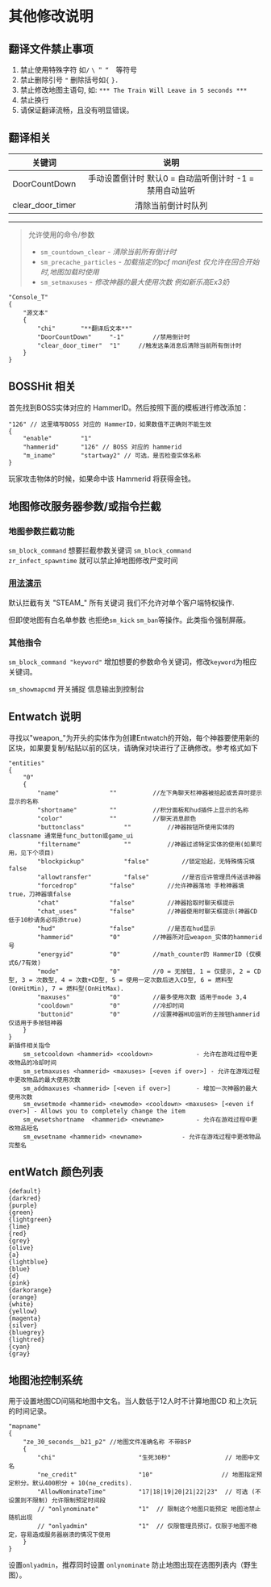 # 其他修改说明

## 翻译文件禁止事项

1. 禁止使用特殊字符 如`/` `\` `＂` `“`　等符号
2. 禁止删除引号 `"` 删除括号如`{` `}`．
3. 禁止修改地图主语句, 如: `*** The Train Will Leave in 5 seconds ***`
4. 禁止换行
5. 请保证翻译流畅，且没有明显错误。

## 翻译相关
| 关键词 | 说明                                                                       |
|----------|:----------------------------------------------------------------------------:|
| DoorCountDown  | 手动设置倒计时 默认0 = 自动监听倒计时  -1 = 禁用自动监听  |
| clear_door_timer | 清除当前倒计时队列 |

---

> 允许使用的命令/参数
> - `sm_countdown_clear` - *清除当前所有倒计时*
> - `sm_precache_particles` - *加载指定的pcf manifest 仅允许在回合开始时,地图加载时使用*
> - `sm_setmaxuses` - *修改神器的最大使用次数 例如新乐高Ex3奶*
```
"Console_T"
{
	"源文本"
	{
		"chi"		"**翻译后文本**"
		"DoorCountDown"		"-1"       	//禁用倒计时
		"clear_door_timer"	"1"     //触发这条消息后清除当前所有倒计时
	}
}
```

## BOSSHit 相关

首先找到BOSS实体对应的 HammerID。然后按照下面的模板进行修改添加：

```
"126" // 这里填写BOSS 对应的 HammerID，如果数值不正确则不能生效
{
    "enable"		"1"
    "hammerid"		"126" // BOSS 对应的 hammerid
    "m_iname"		"startway2" // 可选，是否检查实体名称
}
```

玩家攻击物体的时候，如果命中该 Hammerid 将获得金钱。

## 地图修改服务器参数/或指令拦截

### 地图参数拦截功能

`sm_block_command` 想要拦截参数关键词
`sm_block_command zr_infect_spawntime` 就可以禁止掉地图修改尸变时间

### [用法演示](https://github.com/e54385991/UPKK_ZE_PUBLIC/blob/master/mapcfg/ze_grau_a03_4f.cfg#L21-L25)

默认拦截有关 "STEAM_" 所有关键词 我们不允许对单个客户端特权操作.

但即使地图有白名单参数 也拒绝`sm_kick` `sm_ban`等操作。此类指令强制屏蔽。

### 其他指令
`sm_block_command "keyword"` 增加想要的参数命令关键词，修改`keyword`为相应关键词。

`sm_showmapcmd` 开关捕捉 信息输出到控制台

## Entwatch 说明
寻找以"weapon_"为开头的实体作为创建Entwatch的开始，每个神器要使用新的区块，如果要复制/粘贴以前的区块，请确保对块进行了正确修改。参考格式如下

```
"entities"
{
	"0"
	{
		"name"				""			//左下角聊天栏神器被拾起或丢弃时提示显示的名称
		"shortname"			""			//积分面板和hud插件上显示的名称
		"color"				""			//聊天消息颜色
		"buttonclass"			""			//神器按钮所使用实体的classname 通常是func_button或game_ui
		"filtername"			""			//神器过滤特定实体的使用(如果可用，见下个项目)
		"blockpickup"			"false"			//锁定拾起，无特殊情况填false
		"allowtransfer"			"false"			//是否应许管理员传送该神器
		"forcedrop"			"false"			//允许神器落地 手枪神器填true，刀神器填false
		"chat"				"false"			//神器拾取时聊天框提示
		"chat_uses"			"false"			//神器使用时聊天框提示(神器CD低于10秒请务必将添true)
		"hud"				"false"			//是否在hud显示
		"hammerid"			"0"			//神器所对应weapon_实体的hammerid号
		"energyid"			"0"			//math_counter的 HammerID (仅模式6/7有效)
		"mode"				"0"			//0 = 无按钮, 1 = 仅提示, 2 = CD型, 3 = 次数型, 4 = 次数+CD型, 5 = 使用一定次数后进入CD型, 6 = 燃料型(OnHitMin), 7 = 燃料型(OnHitMax).
		"maxuses"			"0"			//最多使用次数 适用于mode 3,4
		"cooldown"			"0"			//冷却时间
		"buttonid"			"0"			//设置神器HUD监听的主按钮hammerid 仅适用于多按钮神器
	}
}
新插件相关指令
	sm_setcooldown <hammerid> <cooldown>			- 允许在游戏过程中更改物品的冷却时间
	sm_setmaxuses <hammerid> <maxuses> [<even if over>]	- 允许在游戏过程中更改物品的最大使用次数
	sm_addmaxuses <hammerid> [<even if over>]		- 增加一次神器的最大使用次数
	sm_ewsetmode <hammerid> <newmode> <cooldown> <maxuses> [<even if over>]	- Allows you to completely change the item
	sm_ewsetshortname  <hammerid> <newname> 		- 允许在游戏过程中更改物品短名
	sm_ewsetname <hammerid> <newname>			- 允许在游戏过程中更改物品完整名
```
## entWatch 颜色列表
```
{default}
{darkred}
{purple}
{green}
{lightgreen}
{lime}
{red}
{grey}
{olive}
{a}
{lightblue}
{blue}
{d}
{pink}
{darkorange}
{orange}
{white}
{yellow}
{magenta}
{silver}
{bluegrey}
{lightred}
{cyan}
{gray}
```

## 地图池控制系统

用于设置地图CD间隔和地图中文名。当人数低于12人时不计算地图CD 和上次玩的时间记录。

```
"mapname"
{
	"ze_30_seconds__b21_p2" //地图文件准确名称 不带BSP
	{
		"chi"		                "生死30秒"               // 地图中文名
		"ne_credit"		            "10"                   // 地图指定预定积分。默认400积分 + 10(ne_credits).
		"AllowNominateTime"         "17|18|19|20|21|22|23"  // 可选 (不设置则不限制) 允许限制预定时间段
		// "onlynominate"           "1"  // 限制这个地图只能预定 地图池禁止随机出现
		// "onlyadmin"              "1"  // 仅限管理员预订。仅限于地图不稳定，容易造成服务器崩溃的情况下使用
	}
}
```

设置`onlyadmin`，推荐同时设置 `onlynominate` 防止地图出现在选图列表内（野生图）。
